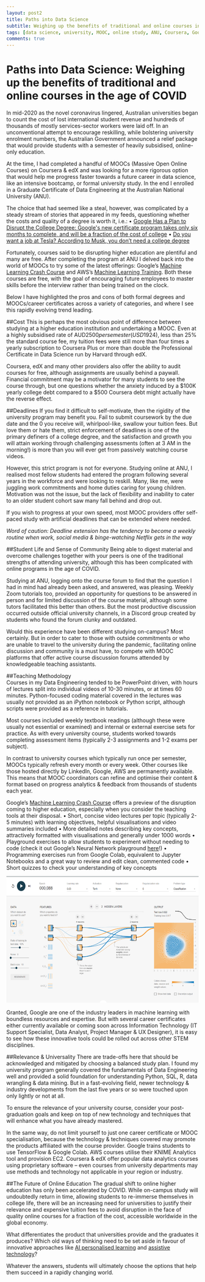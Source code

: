 ```yaml
---
layout: post2
title: Paths into Data Science
subtitle: Weighing up the benefits of traditional and online courses in the age of COVID
tags: [data science, university, MOOC, online study, ANU, Coursera, Google]
comments: true
---
```

<h1>Paths into Data Science: Weighing up the benefits of traditional and online courses in the age of COVID</h1>

In mid-2020 as the novel coronavirus lingered, Australian universities began to count the cost of lost international student revenue and hundreds of thousands of mostly services-sector workers were laid off. In an unconventional attempt to encourage reskilling, while bolstering university enrolment numbers, the Australian Government announced a relief package that would provide students with a semester of heavily subsidised, online-only education. 

At the time, I had completed a handful of MOOCs (Massive Open Online Courses) on Coursera & edX and was looking for a more rigorous option that would help me progress faster towards a future career in data science, like an intensive bootcamp, or formal university study. In the end I enrolled in a Graduate Certificate of Data Engineering at the Australian National University (ANU).

The choice that had seemed like a steal, however, was complicated by a steady stream of stories that appeared in my feeds, questioning whether the costs and quality of a degree is worth it, i.e.: 
•	[Google Has a Plan to Disrupt the College Degree: Google's new certificate program takes only six months to complete, and will be a fraction of the cost of college](https://www.inc.com/justin-bariso/google-plan-disrupt-college-degree-university-higher-education-certificate-project-management-data-analyst.html)
•	[Do you want a job at Tesla? According to Musk, you don’t need a college degree](https://newsabc.net/do-you-want-a-job-at-tesla-according-to-musk-you-dont-need-a-college-degree-2/)

Fortunately, courses said to be disrupting higher education are plentiful and many are free. After completing the program at ANU I delved back into the world of MOOCs to try some of the latest offerings: Google’s [Machine Learning Crash Course](https://developers.google.com/machine-learning/crash-course/) and AWS’s [Machine Learning Training](https://aws.amazon.com/training/learn-about/machine-learning/). Both these courses are free, with the goal of encouraging future employees to master skills before the interview rather than being trained on the clock. 

Below I have highlighted the pros and cons of both formal degrees and MOOCs/career certificates across a variety of categories, and where I see this rapidly evolving trend leading. 

##Cost
This is perhaps the most obvious point of difference between studying at a higher education institution and undertaking a MOOC.  Even at a highly subsidised rate of AUD$2500 per semester (USD$1924), less than 25% the standard course fee, my tuition fees were still more than four times a yearly subscription to Coursera Plus or more than double the Professional Certificate in Data Science run by Harvard through edX. 

Coursera, edX and many other providers also offer the ability to audit courses for free, although assignments are usually behind a paywall. Financial commitment may be a motivator for many students to see the course through, but one questions whether the anxiety induced by a $100K yearly college debt compared to a $500 Coursera debt might actually have the reverse effect. 

##Deadlines
If you find it difficult to self-motivate, then the rigidity of the university program may benefit you. Fail to submit coursework by the due date and the 0 you receive will, whirlpool-like, swallow your tuition fees. But love them or hate them, strict enforcement of deadlines is one of the primary definers of a college degree, and the satisfaction and growth you will attain working through challenging assessments (often at 3 AM in the morning!) is more than you will ever get from passively watching course videos. 

However, this strict program is not for everyone. Studying online at ANU, I realised most fellow students had entered the program following several years in the workforce and were looking to reskill. Many, like me, were juggling work commitments and home duties caring for young children.  Motivation was not the issue, but the lack of flexibility and inability to cater to an older student cohort saw many fall behind and drop out. 

If you wish to progress at your own speed, most MOOC providers offer self-paced study with artificial deadlines that can be extended where needed. 

_Word of caution: Deadline extension has the tendency to become a weekly routine when work, social media & binge-watching Netflix gets in the way_

##Student Life and Sense of Community
Being able to digest material and overcome challenges together with your peers is one of the traditional strengths of attending university, although this has been complicated with online programs in the age of COVID. 

Studying at ANU, logging onto the course forum to find that the question I had in mind had already been asked, and answered, was pleasing. Weekly Zoom tutorials too, provided an opportunity for questions to be answered in person and for limited discussion of the course material, although some tutors facilitated this better than others. But the most productive discussion occurred outside official university channels, in a Discord group created by students who found the forum clunky and outdated. 

Would this experience have been different studying on-campus? Most certainly. But in order to cater to those with outside commitments or who are unable to travel to the university during the pandemic, facilitating online discussion and community is a must have, to compete with MOOC platforms that offer active course discussion forums attended by knowledgeable teaching assistants. 

##Teaching Methodology  
Courses in my Data Engineering tended to be PowerPoint driven, with hours of lectures split into individual videos of 10-30 minutes, or at times 60 minutes. Python-focused coding material covered in the lectures was usually not provided as an iPython notebook or Python script, although scripts were provided as a reference in tutorials. 

Most courses included weekly textbook readings (although these were usually not essential or examined) and internal or external exercise sets for practice. As with every university course, students worked towards completing assessment items (typically 2-3 assignments and 1-2 exams per subject). 

In contrast to university courses which typically run once per semester, MOOCs typically refresh every month or every week. Other courses like those hosted directly by LinkedIn, Google, AWS are permanently available. This means that MOOC coordinators can refine and optimise their content & format based on progress analytics & feedback from thousands of students each year. 

Google’s [Machine Learning Crash Course](https://developers.google.com/machine-learning/crash-course/) offers a preview of the disruption coming to higher education, especially when you consider the teaching tools at their disposal. 
•	Short, concise video lectures per topic (typically 2-5 minutes) with learning objectives, helpful visualisations and video summaries included
•	More detailed notes describing key concepts, attractively formatted with visualisations and generally under 1000 words
•	Playground exercises to allow students to experiment without needing to code (check it out Google’s Neural Network playground [here](http://playground.tensorflow.org/)!)
•	Programming exercises run from Google Colab, equivalent to Jupyter Notebooks and a great way to review and edit clean, commented code
•	Short quizzes to check your understanding of key concepts

<img src="/assets/img/screenshot-playground-tensorflow.png" alt="TensorFlow Playground" title="TensorFlow Playground" width="600" height="330" />

Granted, Google are one of the industry leaders in machine learning with boundless resources and expertise. But with several career certificates either currently available or coming soon across Information Technology (IT Support Specialist, Data Analyst, Project Manager & UX Designer), it is easy to see how these innovative tools could be rolled out across other STEM disciplines.  

##Relevance & Universality
There are trade-offs here that should be acknowledged and mitigated by choosing a balanced study plan. I found my university program generally covered the fundamentals of Data Engineering well and provided a solid foundation for understanding Python, SQL, R, data wrangling & data mining. But in a fast-evolving field, newer technology & industry developments from the last five years or so were touched upon only lightly or not at all. 

To ensure the relevance of your university course, consider your post-graduation goals and keep on top of new technology and techniques that will enhance what you have already mastered. 

In the same way, do not limit yourself to just one career certificate or MOOC specialisation, because the technology & techniques covered may promote the products affiliated with the course provider. Google trains students to use TensorFlow & Google Colab. AWS courses utilise their KNIME Analytics tool and provision EC2. Coursera & edX offer popular data analytics courses using proprietary software – even courses from university departments may use methods and technology not applicable in your region or industry. 

##The Future of Online Education
The gradual shift to online higher education has only been accelerated by COVID. While on-campus study will undoubtedly return in time, allowing students to re-immerse themselves in college life, there will be an increasing need for universities to justify their relevance and expensive tuition fees to avoid disruption in the face of quality online courses for a fraction of the cost, accessible worldwide in the global economy. 

What differentiates the product that universities provide and the graduates it produces? Which old ways of thinking need to be set aside in favour of innovative approaches like [AI personalised learning](https://www.verdict.co.uk/sana-labs-series-a/) and [assistive technology](https://www.universityaffairs.ca/magazine/sponsored-content/higher-education-institutions-must-embrace-technology-at-all-levels-to-survive-the-covid-19-crisis/)? 

Whatever the answers, students will ultimately choose the options that help them succeed in a rapidly changing world. 
